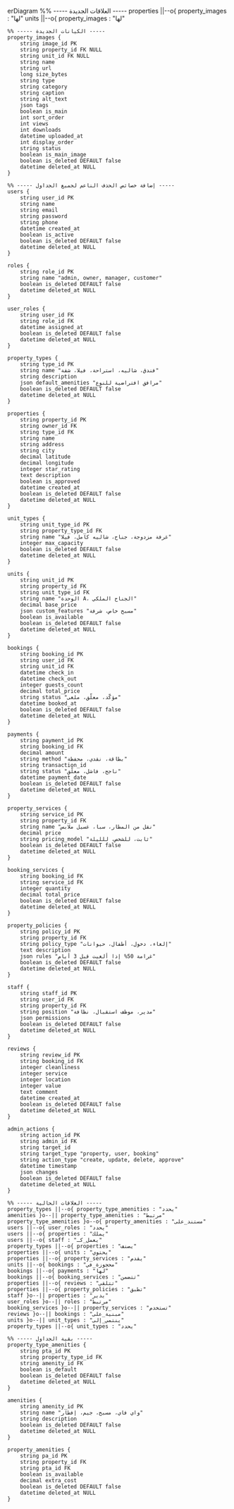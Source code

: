 erDiagram
    %% ----- العلاقات الجديدة -----
    properties ||--o{ property_images : "لها"
    units ||--o{ property_images : "لها"

    %% ----- الكيانات الجديدة -----
    property_images {
        string image_id PK
        string property_id FK NULL
        string unit_id FK NULL
        string name
        string url
        long size_bytes
        string type
        string category
        string caption
        string alt_text
        json tags
        boolean is_main
        int sort_order
        int views
        int downloads
        datetime uploaded_at
        int display_order
        string status
        boolean is_main_image
        boolean is_deleted DEFAULT false
        datetime deleted_at NULL
    }

    %% ----- إضافة خصائص الحذف الناعم لجميع الجداول -----
    users {
        string user_id PK
        string name
        string email
        string password
        string phone
        datetime created_at
        boolean is_active
        boolean is_deleted DEFAULT false
        datetime deleted_at NULL
    }
    
    roles {
        string role_id PK
        string name "admin, owner, manager, customer"
        boolean is_deleted DEFAULT false
        datetime deleted_at NULL
    }
    
    user_roles {
        string user_id FK
        string role_id FK
        datetime assigned_at
        boolean is_deleted DEFAULT false
        datetime deleted_at NULL
    }
    
    property_types {
        string type_id PK
        string name "فندق، شاليه، استراحة، فيلا، شقة"
        string description
        json default_amenities "مرافق افتراضية للنوع"
        boolean is_deleted DEFAULT false
        datetime deleted_at NULL
    }
    
    properties {
        string property_id PK
        string owner_id FK
        string type_id FK
        string name
        string address
        string city
        decimal latitude
        decimal longitude
        integer star_rating
        text description
        boolean is_approved
        datetime created_at
        boolean is_deleted DEFAULT false
        datetime deleted_at NULL
    }
    
    unit_types {
        string unit_type_id PK
        string property_type_id FK
        string name "غرفة مزدوجة، جناح، شاليه كامل، فيلا"
        integer max_capacity
        boolean is_deleted DEFAULT false
        datetime deleted_at NULL
    }
    
    units {
        string unit_id PK
        string property_id FK
        string unit_type_id FK
        string name "الوحدة A، الجناح الملكي"
        decimal base_price
        json custom_features "مسبح خاص، شرفة"
        boolean is_available
        boolean is_deleted DEFAULT false
        datetime deleted_at NULL
    }
    
    bookings {
        string booking_id PK
        string user_id FK
        string unit_id FK
        datetime check_in
        datetime check_out
        integer guests_count
        decimal total_price
        string status "مؤكّد، معلّق، ملغى"
        datetime booked_at
        boolean is_deleted DEFAULT false
        datetime deleted_at NULL
    }
    
    payments {
        string payment_id PK
        string booking_id FK
        decimal amount
        string method "بطاقة، نقدي، محفظة"
        string transaction_id
        string status "ناجح، فاشل، معلّق"
        datetime payment_date
        boolean is_deleted DEFAULT false
        datetime deleted_at NULL
    }
    
    property_services {
        string service_id PK
        string property_id FK
        string name "نقل من المطار، سبا، غسيل ملابس"
        decimal price
        string pricing_model "ثابت، للشخص، للليلة"
        boolean is_deleted DEFAULT false
        datetime deleted_at NULL
    }
    
    booking_services {
        string booking_id FK
        string service_id FK
        integer quantity
        decimal total_price
        boolean is_deleted DEFAULT false
        datetime deleted_at NULL
    }
    
    property_policies {
        string policy_id PK
        string property_id FK
        string policy_type "إلغاء، دخول، أطفال، حيوانات"
        text description
        json rules "غرامة 50% إذا ألغيت قبل 3 أيام"
        boolean is_deleted DEFAULT false
        datetime deleted_at NULL
    }
    
    staff {
        string staff_id PK
        string user_id FK
        string property_id FK
        string position "مدير، موظف استقبال، نظافة"
        json permissions
        boolean is_deleted DEFAULT false
        datetime deleted_at NULL
    }
    
    reviews {
        string review_id PK
        string booking_id FK
        integer cleanliness
        integer service
        integer location
        integer value
        text comment
        datetime created_at
        boolean is_deleted DEFAULT false
        datetime deleted_at NULL
    }
    
    admin_actions {
        string action_id PK
        string admin_id FK
        string target_id
        string target_type "property, user, booking"
        string action_type "create, update, delete, approve"
        datetime timestamp
        json changes
        boolean is_deleted DEFAULT false
        datetime deleted_at NULL
    }

    %% ----- العلاقات الحالية -----
    property_types ||--o{ property_type_amenities : "يحدد"
    amenities }o--|| property_type_amenities : "مرتبط"
    property_type_amenities }o--o{ property_amenities : "مستند_على"
    users ||--o{ user_roles : "يحدد"
    users ||--o{ properties : "يملك"
    users ||--o{ staff : "يعمل_كـ"
    property_types ||--o{ properties : "يصنف"
    properties ||--o{ units : "يحتوي"
    properties ||--o{ property_services : "يقدم"
    units ||--o{ bookings : "محجوزة_في"
    bookings ||--o{ payments : "لها"
    bookings ||--o{ booking_services : "تتضمن"
    properties ||--o{ reviews : "تتلقى"
    properties ||--o{ property_policies : "تطبق"
    staff }o--|| properties : "يدير"
    user_roles }o--|| roles : "مرتبط"
    booking_services }o--|| property_services : "تستخدم"
    reviews }o--|| bookings : "مبنية_على"
    units }o--|| unit_types : "ينتمي_إلى"
    property_types ||--o{ unit_types : "يحدد"

    %% ----- بقية الجداول -----
    property_type_amenities {
        string pta_id PK
        string property_type_id FK
        string amenity_id FK
        boolean is_default
        boolean is_deleted DEFAULT false
        datetime deleted_at NULL
    }

    amenities {
        string amenity_id PK
        string name "واي فاي، مسبح، جيم، إفطار"
        string description
        boolean is_deleted DEFAULT false
        datetime deleted_at NULL
    }

    property_amenities {
        string pa_id PK
        string property_id FK
        string pta_id FK
        boolean is_available
        decimal extra_cost
        boolean is_deleted DEFAULT false
        datetime deleted_at NULL
    }